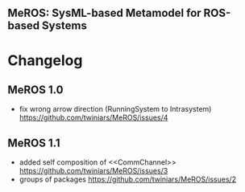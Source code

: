 ## MeROS: SysML-based Metamodel for ROS-based Systems 

# Changelog

## MeROS 1.0
* fix wrong arrow direction (RunningSystem to Intrasystem) https://github.com/twiniars/MeROS/issues/4

## MeROS 1.1
* added self composition of \<\<CommChannel\>\> https://github.com/twiniars/MeROS/issues/3
* groups of packages https://github.com/twiniars/MeROS/issues/2

